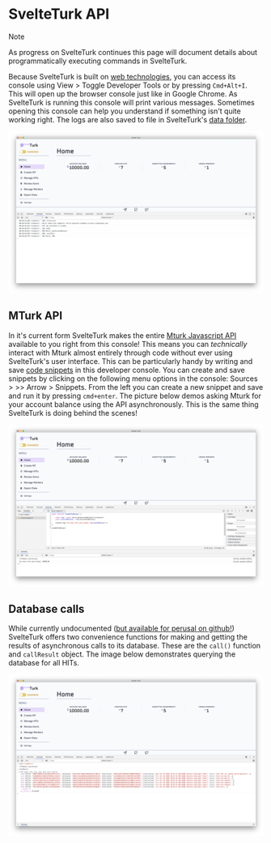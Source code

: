 # SvelteTurk API

>[!NOTE]
> As progress on SvelteTurk continues this page will document details about programmatically executing commands in SvelteTurk.

Because SvelteTurk is built on [web technologies](https://www.electronjs.org/), you can access its console using  View > Toggle Developer Tools or by pressing `Cmd+Alt+I`. This will open up the browser console just like in Google Chrome. As SvelteTurk is running this console will print various messages. Sometimes opening this console can help you understand if something isn't quite working right. The logs are also saved to file in SvelteTurk's [data folder](settings.md#svelte-data-storage).

![](assets/devtools.png)


## MTurk API

In it's current form SvelteTurk makes the entire [Mturk Javascript API](https://docs.aws.amazon.com/AWSJavaScriptSDK/latest/AWS/MTurk.html) available to you right from this console! This means you can *technically* interact with Mturk almost entirely through code without ever using SvelteTurk's user interface. This can be particularly handy by writing and save [code snippets](https://medium.com/@ishwar.rimal/running-javascript-snippets-with-chrome-dev-tool-94d541b22db3) in this developer console. You can create and save snippets by clicking on the following menu options in the console: Sources > >> Arrow > Snippets. From the left you can create a new snippet and save and run it by pressing `cmd+enter`. The picture below demos asking Mturk for your account balance using the API asynchronously. This is the same thing SvelteTurk is doing behind the scenes!

![](assets/devtoolsSnippet.png)

## Database calls

While currently undocumented ([but available for perusal on github!](https://github.com/ejolly/svelteturk/blob/master/main/main.js)) SvelteTurk offers two convenience functions for making and getting the results of asynchronous calls to its database. These are the `call()` function and `callResult` object. The image below demonstrates querying the database for all HITs.

![](assets/devtoolsAPI.png)
